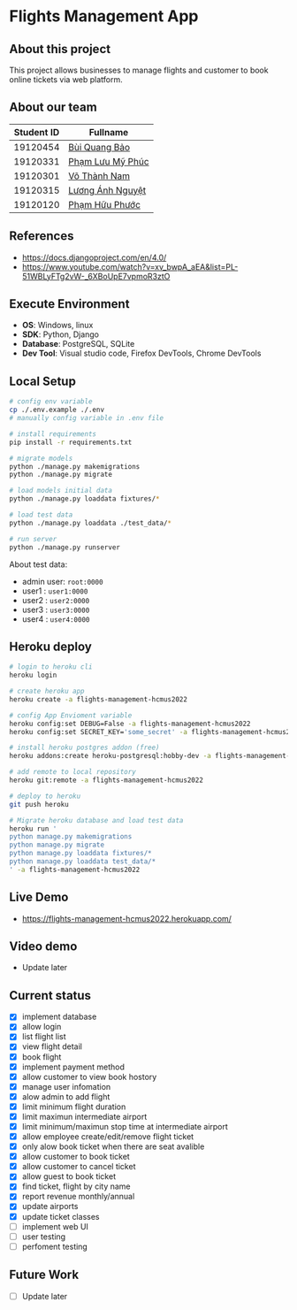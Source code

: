 # Flights Management App

## About this project
This project allows businesses to manage flights and customer to book online tickets via web platform.

## About our team
| Student ID | Fullname                                        |
| ---------- | ----------------------------------------------- |
| 19120454   | [Bùi Quang Bảo](https://github.com/buiquangbao) |
| 19120331   | [Phạm Lưu Mỹ Phúc](https://github.com/plphuc)   |
| 19120301   | [Võ Thành Nam](https://github.com/thanhnam001)  |
| 19120315   | [Lương Ánh Nguyệt](https://github.com/nnguyet)  |
| 19120120   | [Phạm Hữu Phước](https://github.com/phhphc)     |

## References
- https://docs.djangoproject.com/en/4.0/
- https://www.youtube.com/watch?v=xv_bwpA_aEA&list=PL-51WBLyFTg2vW-_6XBoUpE7vpmoR3ztO

## Execute Environment
- **OS**: Windows, linux
- **SDK**: Python, Django
- **Database**: PostgreSQL, SQLite
- **Dev Tool**: Visual studio code, Firefox DevTools, Chrome DevTools 

## Local Setup
```bash
# config env variable
cp ./.env.example ./.env
# manually config variable in .env file

# install requirements
pip install -r requirements.txt

# migrate models
python ./manage.py makemigrations
python ./manage.py migrate

# load models initial data
python ./manage.py loaddata fixtures/*

# load test data
python ./manage.py loaddata ./test_data/*

# run server
python ./manage.py runserver
```

About test data:
- admin user: `root:0000`
- user1 : `user1:0000`
- user2 : `user2:0000`
- user3 : `user3:0000`
- user4 : `user4:0000`

## Heroku deploy
```bash
# login to heroku cli
heroku login

# create heroku app
heroku create -a flights-management-hcmus2022

# config App Envioment variable 
heroku config:set DEBUG=False -a flights-management-hcmus2022
heroku config:set SECRET_KEY='some_secret' -a flights-management-hcmus2022

# install heroku postgres addon (free)
heroku addons:create heroku-postgresql:hobby-dev -a flights-management-hcmus2022

# add remote to local repository
heroku git:remote -a flights-management-hcmus2022

# deploy to heroku
git push heroku

# Migrate heroku database and load test data
heroku run '
python manage.py makemigrations
python manage.py migrate
python manage.py loaddata fixtures/* 
python manage.py loaddata test_data/*
' -a flights-management-hcmus2022
```

## Live Demo
- https://flights-management-hcmus2022.herokuapp.com/

## Video demo
- Update later

## Current status
- [x] implement database
- [x] allow login
- [x] list flight list
- [x] view flight detail
- [x] book flight
- [x] implement payment method
- [x] allow customer to view book hostory
- [x] manage user infomation
- [x] alow admin to add flight
- [x] limit minimum flight duration
- [x] limit maximun intermediate airport
- [x] limit minimum/maximun stop time at intermediate airport
- [x] allow employee create/edit/remove flight ticket
- [x] only alow book ticket when there are seat avalible
- [x] allow customer to book ticket
- [x] allow customer to cancel ticket
- [x] allow guest to book ticket
- [x] find ticket, flight by city name
- [x] report revenue monthly/annual
- [x] update airports 
- [x] update ticket classes
- [ ] implement web UI
- [ ] user testing
- [ ] perfoment testing

## Future Work
- [ ] Update later
